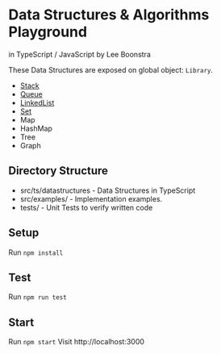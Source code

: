 # Data Structures & Algorithms Playground
in TypeScript / JavaScript by Lee Boonstra

These Data Structures are exposed on global object: `Library`.

* [Stack](https://github.com/savelee/js-datastructures-algorithms/blob/master/src/ts/datastructures/Stack.ts)
* [Queue](https://github.com/savelee/js-datastructures-algorithms/blob/master/src/ts/datastructures/Queue.ts)
* [LinkedList](https://github.com/savelee/js-datastructures-algorithms/blob/master/src/ts/datastructures/LinkedList.ts)
* [Set](https://github.com/savelee/js-datastructures-algorithms/blob/master/src/ts/datastructures/Set.ts)
* Map
* HashMap
* Tree
* Graph

## Directory Structure

* src/ts/datastructures - Data Structures in TypeScript
* src/examples/ - Implementation examples. 
* tests/ - Unit Tests to verify written code

## Setup

Run `npm install`

## Test

Run `npm run test`

## Start

Run `npm start`
Visit http://localhost:3000



